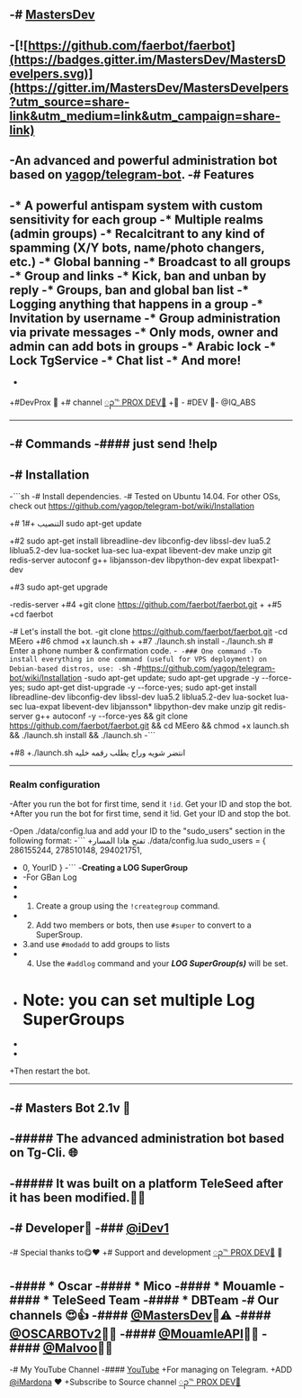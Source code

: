 -# [MastersDev](https://telegram.me/MastersDev)
-
-[![https://github.com/faerbot/faerbot](https://badges.gitter.im/MastersDev/MastersDevelpers.svg)](https://gitter.im/MastersDev/MastersDevelpers?utm_source=share-link&utm_medium=link&utm_campaign=share-link)
-
-**An advanced and powerful administration bot based on [yagop/telegram-bot](https://github.com/yagop/telegram-bot)**.
-# Features
-
-* **A powerful antispam system with custom sensitivity for each group**
-* **Multiple realms (admin groups)**
-* **Recalcitrant to any kind of spamming (X/Y bots, name/photo changers, etc.)**
-* **Global banning**
-* **Broadcast to all groups**
-* **Group and  links**
-* **Kick, ban and unban by reply**
-* **Groups, ban and global ban list**
-* **Logging anything that happens in a group**
-* **Invitation by username**
-* **Group administration via private messages**
-* **Only mods, owner and admin can add bots in groups**
-* **Arabic lock**
-* **Lock TgService**
-* **Chat list**
-* **And more!**
-
-
+#DevProx 🔱
+# channel [ၣ℡ PROX DEV🔵](https://telegram.me/DEV_PROX)
+👮 - #DEV 🏻-  @IQ_ABS
 * * *
 
-# Commands
-#### just send !help
-
-# Installation
-
-```sh
-# Install dependencies.
-# Tested on Ubuntu 14.04. For other OSs, check out https://github.com/yagop/telegram-bot/wiki/Installation
 
+# التنصيب
+#1
 sudo apt-get update
 
+#2
 sudo apt-get install libreadline-dev libconfig-dev libssl-dev lua5.2 liblua5.2-dev lua-socket lua-sec lua-expat libevent-dev make unzip git redis-server autoconf g++ libjansson-dev libpython-dev expat libexpat1-dev
 
+#3
 sudo apt-get upgrade
 
-redis-server
+#4
+git clone https://github.com/faerbot/faerbot.git
+
+#5
+cd faerbot
 
-# Let's install the bot.
-git clone https://github.com/faerbot/faerbot.git
-cd MEero
+#6
 chmod +x launch.sh
+
+#7
 ./launch.sh install
-./launch.sh # Enter a phone number & confirmation code.
-```
-### One command
-To install everything in one command (useful for VPS deployment) on Debian-based distros, use:
-```sh
-#https://github.com/yagop/telegram-bot/wiki/Installation
-sudo apt-get update; sudo apt-get upgrade -y --force-yes; sudo apt-get dist-upgrade -y --force-yes; sudo apt-get install libreadline-dev libconfig-dev libssl-dev lua5.2 liblua5.2-dev lua-socket lua-sec lua-expat libevent-dev libjansson* libpython-dev make unzip git redis-server g++ autoconf -y --force-yes && git clone https://github.com/faerbot/faerbot.git && cd MEero && chmod +x launch.sh && ./launch.sh install && ./launch.sh
-```
 
+#8
+./launch.sh انتضر شويه وراح يطلب رقمه خليه
 * * *
 
 ### Realm configuration
 
-After you run the bot for first time, send it `!id`. Get your ID and stop the bot.
+After you run the bot for first time, send it !id. Get your ID and stop the bot.
 
-Open ./data/config.lua and add your ID to the "sudo_users" section in the following format:
-```
+تفتح هاذا المسار ./data/config.lua 
   sudo_users = {
    286155244,
    278510148,
    294021751,
-    0,
     YourID
   }
-```
-**Creating a LOG SuperGroup**
-	-For GBan Log
-
-	1. Create a group using the `!creategroup` command.
-	2. Add two members or bots, then use `#super` to convert to a SuperSroup.
-	3.and use `#modadd` to add groups to lists 
-    4. Use the `#addlog` command and your ***LOG SuperGroup(s)*** will be set.
-	# Note: you can set multiple Log SuperGroups
-
-
+Then restart the bot.
 * * *
 
-# Masters Bot 2.1v 🔰
-
-##### The advanced administration bot based on Tg-Cli. 🌐
-
-##### It was built on a platform TeleSeed after it has been modified.🔧🌐
-
-# Developer🔰
-### [@iDev1](https://telegram.me/iDev1)
-
-# Special thanks to😋❤️
+# Support and development [ၣ℡ PROX DEV🔵](https://telegram.me/DEV_PROX) 🐾
 
-#### * Oscar
-#### * Mico 
-#### * Mouamle
-#### * TeleSeed Team
-#### * DBTeam
-# Our channels 😍👍
-#### [@MastersDev](https://telegram.me/OSCARBOTv2)🌚⚠
-#### [@OSCARBOTv2](https://telegram.me/Malvoo)🌚🔌
-#### [@MouamleAPI](https://telegram.me/MouamleAPI)🌚🔩
-#### [@Malvoo](https://telegram.me/MastersDev)🌚🔧
- 
-# My YouTube Channel
-#### [YouTube](https://www.youtube.com/channel/UCKsJSbVGNGyVYvV5B2LrUkA)
+For managing on Telegram.
+ADD [@iMardona](https://telegram.me/iMardona) ❤️
+Subscribe to Source channel [ၣ℡ PROX DEV🔵](https://telegram.me/DEV_PROX)
